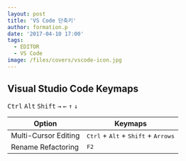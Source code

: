 ```yaml
---
layout: post
title: 'VS Code 단축키'
author: formation.p
date: '2017-04-10 17:00'
tags:
  - EDITOR
  - VS Code
image: /files/covers/vscode-icon.jpg
---
```


## Visual Studio Code Keymaps

<kbd>Ctrl</kbd>
<kbd>Alt</kbd>
<kbd>Shift</kbd>
<kbd>→</kbd>
<kbd>←</kbd>
<kbd>↑</kbd>
<kbd>↓</kbd>

|Option|Keymaps|
|---|---|
|Multi-Cursor Editing|<kbd>Ctrl</kbd> + <kbd>Alt</kbd> + <kbd>Shift</kbd> + <kbd>Arrows</kbd>|
|Rename Refactoring|<kbd>F2</kbd>|
